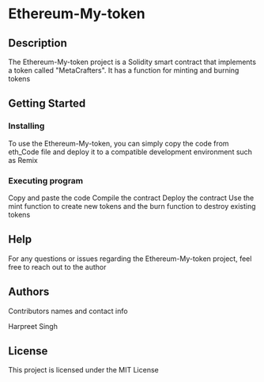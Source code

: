 # Ethereum-My-token


## Description

The Ethereum-My-token project is a Solidity smart contract that implements a token called "MetaCrafters".
It has a function for minting and burning tokens

## Getting Started

### Installing

To use the Ethereum-My-token, you can simply copy the code from eth_Code file and deploy it to a compatible development environment such as Remix

### Executing program

Copy and paste the code
Compile the contract
Deploy the contract
Use the mint function to create new tokens and the burn function to destroy existing tokens

## Help

For any questions or issues regarding the Ethereum-My-token project, feel free to reach out to the author

## Authors

Contributors names and contact info

Harpreet Singh

## License

This project is licensed under the MIT License
